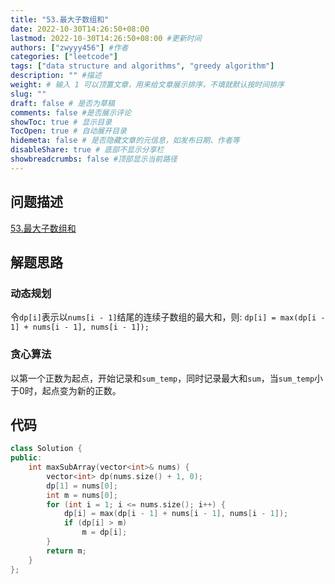 ```yaml
---
title: "53.最大子数组和"
date: 2022-10-30T14:26:50+08:00
lastmod: 2022-10-30T14:26:50+08:00 #更新时间
authors: ["zwyyy456"] #作者
categories: ["leetcode"]
tags: ["data structure and algorithms", "greedy algorithm"]
description: "" #描述
weight: # 输入 1 可以顶置文章，用来给文章展示排序，不填就默认按时间排序
slug: ""
draft: false # 是否为草稿
comments: false #是否展示评论
showToc: true # 显示目录
TocOpen: true # 自动展开目录
hidemeta: false # 是否隐藏文章的元信息，如发布日期、作者等
disableShare: true # 底部不显示分享栏
showbreadcrumbs: false #顶部显示当前路径
---
```

## 问题描述
[53.最大子数组和](https://leetcode.cn/problems/maximum-subarray/)

## 解题思路
### 动态规划
令`dp[i]`表示以`nums[i - 1]`结尾的连续子数组的最大和，则:
`dp[i] = max(dp[i - 1] + nums[i - 1], nums[i - 1]);`

### 贪心算法
以第一个正数为起点，开始记录和`sum_temp`，同时记录最大和`sum`，当`sum_temp`小于0时，起点变为新的正数。

## 代码
```cpp
class Solution {
public:
    int maxSubArray(vector<int>& nums) {
        vector<int> dp(nums.size() + 1, 0);
        dp[1] = nums[0];
        int m = nums[0];
        for (int i = 1; i <= nums.size(); i++) {
            dp[i] = max(dp[i - 1] + nums[i - 1], nums[i - 1]);
            if (dp[i] > m)
                m = dp[i];
        }
        return m;
    }
};
```

